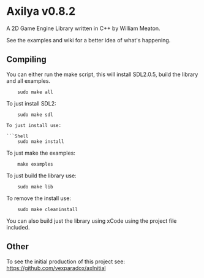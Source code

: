 # Axilya v0.8.2

A 2D Game Engine Library written in C++ by William Meaton.

See the examples and wiki for a better idea of what's happening.

## Compiling

You can either run the make script, this will install SDL2.0.5, build the library and all examples.

```Shell
	sudo make all
```

To just install SDL2:
```Shell
	sudo make sdl

To just install use:

```Shell
	sudo make install
```

To just make the examples:
```Shell
	make examples
```

To just build the library use:
```Shell
	sudo make lib
```

To remove the install use:

```Shell
	sudo make cleaninstall
```


You can also build just the library using xCode using the project file included.


## Other

To see the initial production of this project see: https://github.com/vexparadox/axInitial